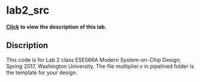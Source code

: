 # lab2_src
 
**[Click](http://classes.engineering.wustl.edu/ese566/Lab/Lab2_description.pdf) to view the description of this lab.**

## Discription
This code is for Lab 2 class ESE566A Modern System-on-Chip Design, Spring 2017, Washington University.
The file multiplier.v in pipelined folder is the template for your design.

